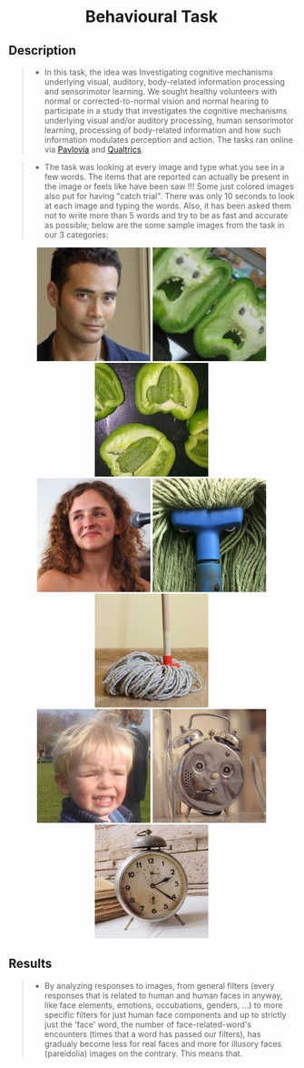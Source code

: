 <h1 align="center">Behavioural Task</h1>
<h2 align="left">Description</h2>

> - In this task, the idea was Investigating cognitive mechanisms underlying visual, auditory, body-related information processing and sensorimotor learning. We sought healthy volunteers with normal or corrected-to-normal vision and normal hearing to participate in a study that investigates the cognitive mechanisms underlying visual and/or auditory processing, human sensorimotor learning, processing of body-related information and how such information modulates perception and action. The tasks ran online via [<ins>Pavlovia</ins>](https://pavlovia.org/) and [<ins>Qualtrics</ins>](https://www.qualtrics.com). 

> - The task was looking at every image and type what you see in a few words. The items that are reported can actually be present in the image or feels like have been saw !!! Some just colored images also put for having "catch trial". There was only 10 seconds to look at each image and typing the words. Also, it has been asked them not to write more than 5 words and try to be as fast and accurate as possible; below are the some sample images from the task in our 3 categories:

<p align="center">
<img src="Behavioural%20Task/Sample%20Images/ImageFaces004.jpg" width="200" /> <img src="Behavioural%20Task/Sample%20Images/ImageOrig066.jpg" width="200" /> <img src="Behavioural%20Task/Sample%20Images/ImageMtchd066.jpg" width="200" /> <br/>
<img src="Behavioural%20Task/Sample%20Images/ImageFaces038.jpg" width="200" /> <img src="Behavioural%20Task/Sample%20Images/ImageOrig067.jpg" width="200" /> <img src="Behavioural%20Task/Sample%20Images/ImageMtchd067.jpg" width="200" /> <br/>
<img src="Behavioural%20Task/Sample%20Images/ImageFaces072.jpg" width="200" /> <img src="Behavioural%20Task/Sample%20Images/ImageOrig072.jpg" width="200" /> <img src="Behavioural%20Task/Sample%20Images/ImageMtchd072.jpg" width="200" /> <br/>
</p>

<h2 align="left">Results</h2>

> - By analyzing responses to images, from general filters (every responses that is related to human and human faces in anyway, like face elements, emotions, occubations, genders, ...) to more specific filters for just human face components and up to strictly just the 'face' word, the number of face-related-word's encounters (times that a word has passed our filters), has gradualy become less for real faces and more for illusory faces (pareidolia) images on the contrary. 
This means that.
